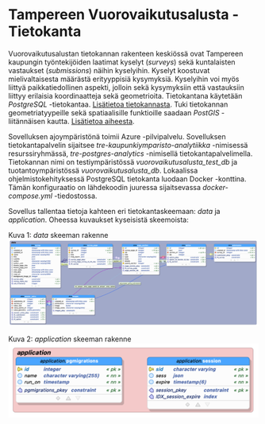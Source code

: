 # Tampereen Vuorovaikutusalusta - Tietokanta

Vuorovaikutusalustan tietokannan rakenteen keskiössä ovat Tampereen kaupungin työntekijöiden laatimat kyselyt (_surveys_) sekä kuntalaisten vastaukset (_submissions_) näihin kyselyihin. Kyselyt koostuvat mielivaltaisesta määrästä erityyppisiä kysymyksiä. Kyselyihin voi myös liittyä paikkatiedollinen aspekti, jolloin sekä kysymyksiin että vastauksiin liittyy erilaisia koordinaatteja sekä geometrioita. Tietokantana käytetään _PostgreSQL_ -tietokantaa. [Lisätietoa tietokannasta](https://www.postgresql.org/). Tuki tietokannan geometriatyypeille sekä spatiaalisille funktioille saadaan _PostGIS_ -liitännäisen kautta. [Lisätietoa aiheesta](https://postgis.net/).

Sovelluksen ajoympäristönä toimii Azure -pilvipalvelu. Sovelluksen tietokantapalvelin sijaitsee _tre-kaupunkiymparisto-analytiikka_ -nimisessä resurssiryhmässä, _tre-postgres-analytics_ -nimisellä tietokantapalvelimella. Tietokannan nimi on testiympäristössä _vuorovaikutusalusta_test_db_ ja tuotantoympäristössä _vuorovaikutusalusta_db_. Lokaalissa ohjelmistokehityksessä PostgreSQL tietokanta luodaan Docker -konttina. Tämän konfiguraatio on lähdekoodin juuressa sijaitsevassa _docker-compose.yml_ -tiedostossa.

Sovellus tallentaa tietoja kahteen eri tietokantaskeemaan: _data_ ja _application_. Oheessa kuvaukset kyseisistä skeemoista:

Kuva 1: _data_ skeeman rakenne
![Arkkitehtuuri](data_schema.png)

Kuva 2: _application_ skeeman rakenne
![Arkkitehtuuri](application_schema.png)
